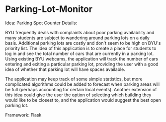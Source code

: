 Parking-Lot-Monitor
===================
Idea: Parking Spot Counter
Details:

BYU frequently deals with complaints about poor parking availability and many students are 	subject to wandering around parking lots on a daily basis. 	Additional parking lots are costly and don't seem to be high on 	BYU's priority list.
The idea of this application is to create a place for students to log in and see the total number of cars that are currently in a parking lot. Using existing BYU 	webcams, the application will track the number of cars entering and exiting a particular parking lot, providing the user with a good idea of whether that parking lot will have spaces available.

The application may keep track of some simple statistics, but more complicated algorithms could be added to forecast when parking areas will be full (perhaps accounting for certain local events).
Another extension of this idea could give the user the option of selecting which building they would like to be closest to, and the application would suggest the best open parking lot.

Framework: Flask
